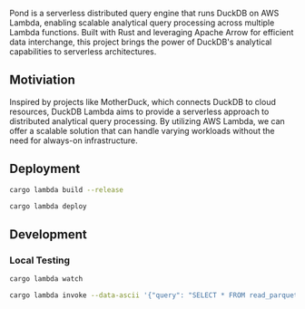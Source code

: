 Pond is a serverless distributed query engine that runs DuckDB on AWS Lambda, enabling scalable analytical query processing across multiple Lambda functions. Built with Rust and leveraging Apache Arrow for efficient data interchange, this project brings the power of DuckDB's analytical capabilities to serverless architectures.

## Motiviation

Inspired by projects like MotherDuck, which connects DuckDB to cloud resources, DuckDB Lambda aims to provide a serverless approach to distributed analytical query processing. By utilizing AWS Lambda, we can offer a scalable solution that can handle varying workloads without the need for always-on infrastructure.

## Deployment

```bash
cargo lambda build --release
```

```bash
cargo lambda deploy
```

## Development

### Local Testing

```bash
cargo lambda watch
```

```bash
cargo lambda invoke --data-ascii '{"query": "SELECT * FROM read_parquet('\''https://shell.duckdb.org/data/tpch/0_01/parquet/customer.parquet'\'') LIMIT 3"}' --output-format json
```
